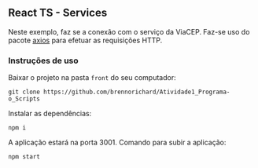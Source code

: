 ## React TS - Services

Neste exemplo, faz se a conexão com o serviço da ViaCEP.
Faz-se uso do pacote [axios](https://www.npmjs.com/package/axios) para efetuar as requisições HTTP.

### Instruções de uso

Baixar o projeto na pasta `front` do seu computador:
```
git clone https://github.com/brennorichard/Atividade1_Programa-o_Scripts
```
Instalar as dependências:
```
npm i
```
A aplicação estará na porta 3001. Comando para subir a aplicação:
```
npm start
```
